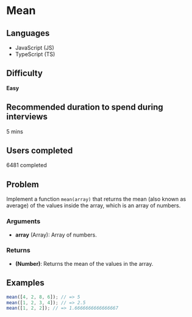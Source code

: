 # Mean

## Languages

- JavaScript (JS)
- TypeScript (TS)

## Difficulty

**Easy**

## Recommended duration to spend during interviews

5 mins

## Users completed

6481 completed

## Problem

Implement a function `mean(array)` that returns the mean (also known as average) of the values inside the array, which is an array of numbers.

### Arguments

- **array** (Array): Array of numbers.

### Returns

- **(Number)**: Returns the mean of the values in the array.

## Examples

```javascript
mean([4, 2, 8, 6]); // => 5
mean([1, 2, 3, 4]); // => 2.5
mean([1, 2, 2]); // => 1.6666666666666667
```
